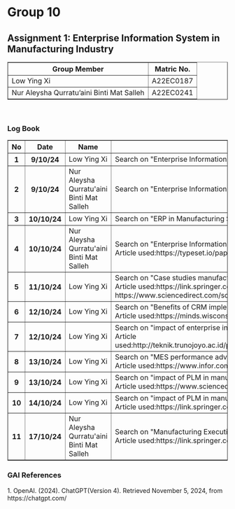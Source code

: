 <!DOCTYPE html>
<html lang="en">
<head>
    <meta charset="UTF-8">
    <meta name="viewport" content="width=device-width, initial-scale=1.0">
    
</head>
<body>

<h1>Group 10</h1>
<h2>Assignment 1: Enterprise Information System in Manufacturing Industry</h2>

<!-- Table for group members -->
<table border="1">
    <tr>
        <th>Group Member</th>
        <th>Matric No.</th>
    </tr>
    <tr>
        <td>Low Ying Xi</td>
        <td>A22EC0187</td>
    </tr>
    <tr>
        <td>Nur Aleysha Qurratu’aini Binti Mat Salleh</td>
        <td>A22EC0241</td>
    </tr>
</table>

<br>

<h3>Log Book</h3>
<table border="1">
    <tr>
        <th>No</th>
        <th>Date</th>
        <th>Name</th>
        <th>Activity</th>
    </tr>
    <tr>
        <th>1</th>
        <th>9/10/24</th>
        <td>Low Ying Xi</td>
        <td>Search on "Enterprise Information System in Manufacturing Sector" in Google Scholar</td>
    </tr>
    <tr>
        <th>2</th>
        <th>9/10/24</th>
        <td>Nur Aleysha Qurratu'aini Binti Mat Salleh</td>
        <td>Search on "Enterprise Information System in Manufacturing Industry" in Google Scholar</td>
    </tr>
    <tr>
        <th>3</th>
        <th>10/10/24</th>
        <td>Low Ying Xi</td>
        <td>Search on "ERP in Manufacturing Sector" in Google Scholar</td>
    </tr>
    <tr>
        <th>4</th>
        <th>10/10/24</th>
        <td>Nur Aleysha Qurratu'aini Binti Mat Salleh</td>
        <td>Search on "Enterprise Information System in Manufacturing Industry" in SciSpace
        <br>Article used:https://typeset.io/papers/an-integrated-framework-of-enterprise-information-systems-in-22v0suol9w
        </td>
    </tr>
    <tr>
        <th>5</th>
        <th>11/10/24</th>
        <td>Low Ying Xi</td>
        <td>Search on "Case studies manufacturing enterprise information system" in Google Scholar
        <br> Article used:https://link.springer.com/chapter/10.1007/978-3-642-33980-6_54 , https://www.tandfonline.com/doi/full/10.1080/00207540701263325 , https://www.sciencedirect.com/science/article/pii/S0166361521000907?via%3Dihub
        </td>
    </tr>
    <tr>
        <th>6</th>
        <th>12/10/24</th>
        <td>Low Ying Xi</td>
        <td>Search on "Benefits of CRM implementation in manufacturing" in Google Scholar
        <br>Article used:https://minds.wisconsin.edu/bitstream/handle/1793/80983/Agwaye,%20Joseph.pdf?sequence=1
        </td>
    </tr>
    <tr>
        <th>7</th>
        <th>12/10/24</th>
        <td>Low Ying Xi</td>
        <td>Search on "impact of enterprise information system in manufacturing" in Google Scholar
        <br>Article used:http://teknik.trunojoyo.ac.id/penelitiandosen/Sabarudin%20Akhmad/2%202017%20Implementation%20of%20Enterprise%20Resource%20Planning%20System%20in.pdf
        </td>
    </tr>
    <tr>
        <th>8</th>
        <th>13/10/24</th>
        <td>Low Ying Xi</td>
        <td>Search on "MES performance advantage" in Google 
        <br>Article used:https://www.infor.com/resources/the-top-10-benefits-of-an-mes-system 
        </td>
    </tr>
    <tr>
        <th>9</th>
        <th>13/10/24</th>
        <td>Low Ying Xi</td>
        <td>Search on "impact of PLM in manufacturing" in Google Scholar
        <br>Article used:https://www.sciencedirect.com/science/article/pii/S1877705815045075
        </td>
    </tr>
    <tr>
        <th>10</th>
        <th>14/10/24</th>
        <td>Low Ying Xi</td>
        <td>Search on "impact of PLM in manufacturing" in Google Scholar
        <br>Article used:https://link.springer.com/chapter/10.1007/978-3-642-35758-9_45#citeas
        </td>
    </tr>
     <tr>
        <th>11</th>
        <th>17/10/24</th>
        <td>Nur Aleysha Qurratu'aini Binti Mat Salleh</td>
        <td>Search on "Manufacturing Execution System in Industry 4.0 Era: From Implementation to Impacts on Job Design" in Google Scholar
        <br>Article used:https://link.springer.com/chapter/10.1007/978-3-031-38274-1_19
        </td>
    </tr>
</table>
<h3>GAI References</h3>
1. OpenAI. (2024). ChatGPT(Version 4). Retrieved November 5, 2024, from https://chatgpt.com/ </b>

</body>
</html>

